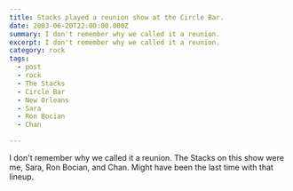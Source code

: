 ```yaml
---
title: Stacks played a reunion show at the Circle Bar.
date: 2003-06-20T22:00:00.000Z
summary: I don't remember why we called it a reunion. 
excerpt: I don't remember why we called it a reunion. 
category: rock
tags:
  - post 
  - rock
  - The Stacks
  - Circle Bar
  - New Orleans
  - Sara
  - Ron Bocian
  - Chan

---
```


I don't remember why we called it a reunion. The Stacks on this show were me, Sara, Ron Bocian, and Chan. Might have been the last time with that lineup.